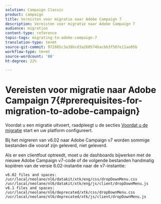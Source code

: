 ```yaml
---
solution: Campaign Classic
product: campaign
title: Vereisten voor migratie naar Adobe Campaign 7
description: Vereisten voor migratie naar Adobe Campaign 7
audience: migration
content-type: reference
topic-tags: migrating-to-adobe-campaign-7
translation-type: tm+mt
source-git-commit: 972885c3a38bcd3a260574bacbb3f507e11ae05b
workflow-type: tm+mt
source-wordcount: '80'
ht-degree: 22%

---
```



# Vereisten voor migratie naar Adobe Campaign 7{#prerequisites-for-migration-to-adobe-campaign}

Voordat u een migratie uitvoert, raadpleegt u de secties [Voordat u de migratie](../../migration/using/before-starting-migration.md) start en uw platform [](../../migration/using/configuring-your-platform.md) configureert.

Bij het migreren van v6.02 naar Adobe Campaign v7 worden sommige bestanden die vooraf zijn geleverd, niet geleverd.

Als er een clientfout optreedt, moet u de dashboards bijwerken met de nieuwe Adobe Campaign v7-code of de volgende bestanden handmatig kopiëren van de versie 6.02-instantie naar de v7-instantie:

```
v6.02 files and spaces:
/usr/local/neolane/nl6/datakit/xtk/eng/css/dropDownMenu.css
/usr/local/neolane/nl6/datakit/xtk/eng/js/client/dropDownMenu.js
v6.1 files and spaces:
/usr/local/neolane/nl6/deprecated/xtk/css/dropDownMenu.css
/usr/local/neolane/nl6/deprecated/xtk/js/client/dropDownMenu.js  
```

